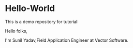 # Hello-World
This is a demo repository for tutorial

Hello folks,

I'm Sunil Yadav,Field Application Engineer at Vector Software.
